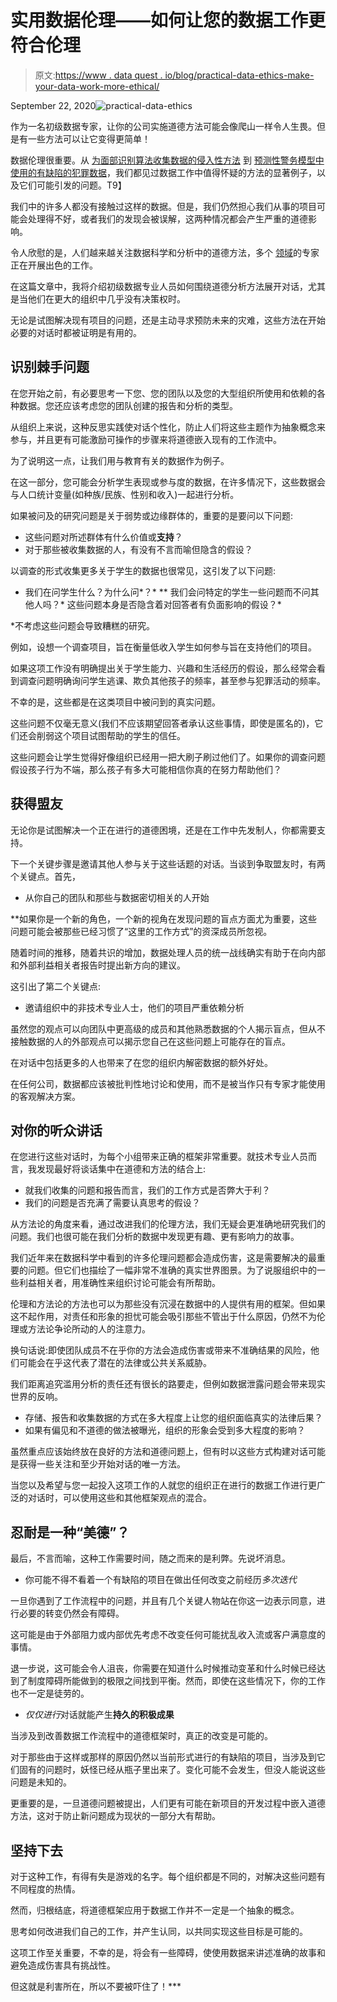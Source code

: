 # 实用数据伦理——如何让您的数据工作更符合伦理

> 原文:[https://www . data quest . io/blog/practical-data-ethics-make-your-data-work-more-ethical/](https://www.dataquest.io/blog/practical-data-ethics-make-your-data-work-more-ethical/)

September 22, 2020![practical-data-ethics](../Images/50d62100e00c8d03dc43c762f8bc53da.png "practical-data-ethics")

作为一名初级数据专家，让你的公司实施道德方法可能会像爬山一样令人生畏。但是有一些方法可以让它变得更简单！

数据伦理很重要。从 [为面部识别算法收集数据的侵入性方法](https://www.nytimes.com/2020/01/18/technology/clearview-privacy-facial-recognition.html) 到 [预测性警务模型中使用的有缺陷的犯罪数据](https://www.technologyreview.com/2020/07/17/1005396/predictive-policing-algorithms-racist-dismantled-machine-learning-bias-criminal-justice/)，我们都见过数据工作中值得怀疑的方法的显著例子，以及它们可能引发的问题。T9】

我们中的许多人都没有接触过这样的数据。但是，我们仍然担心我们从事的项目可能会处理得不好，或者我们的发现会被误解，这两种情况都会产生严重的道德影响。

令人欣慰的是，人们越来越关注数据科学和分析中的道德方法，多个 [领域](https://weaponsofmathdestructionbook.com/)的专家正在开展出色的工作。

在这篇文章中，我将介绍初级数据专业人员如何围绕道德分析方法展开对话，尤其是当他们在更大的组织中几乎没有决策权时。

无论是试图解决现有项目的问题，还是主动寻求预防未来的灾难，这些方法在开始必要的对话时都被证明是有用的。

## 识别棘手问题

在您开始之前，有必要思考一下您、您的团队以及您的大型组织所使用和依赖的各种数据。您还应该考虑您的团队创建的报告和分析的类型。

从组织上来说，这种反思实践使对话个性化，防止人们将这些主题作为抽象概念来参与，并且更有可能激励可操作的步骤来将道德嵌入现有的工作流中。

为了说明这一点，让我们用与教育有关的数据作为例子。

在这一部分，您可能会分析学生表现或参与度的数据，在许多情况下，这些数据会与人口统计变量(如种族/民族、性别和收入)一起进行分析。

如果被问及的研究问题是关于弱势或边缘群体的，重要的是要问以下问题:

*   这些问题对所述群体有什么价值或**支持**？
*   对于那些被收集数据的人，有没有不言而喻但隐含的假设？

以调查的形式收集更多关于学生的数据也很常见，这引发了以下问题:

*   我们在问学生什么？为什么问*？*
**   我们会问特定的学生一些问题而不问其他人吗？*   这些问题本身是否隐含着对回答者有负面影响的假设？*

 *不考虑这些问题会导致糟糕的研究。

例如，设想一个调查项目，旨在衡量低收入学生如何参与旨在支持他们的项目。

如果这项工作没有明确提出关于学生能力、兴趣和生活经历的假设，那么经常会看到调查问题明确询问学生逃课、欺负其他孩子的频率，甚至参与犯罪活动的频率。

不幸的是，这些都是在这类项目中被问到的真实问题。

这些问题不仅毫无意义(我们不应该期望回答者承认这些事情，即使是匿名的)，它们还会削弱这个项目试图帮助的学生的信任。

这些问题会让学生觉得好像组织已经用一把大刷子刷过他们了。如果你的调查问题假设孩子行为不端，那么孩子有多大可能相信你真的在努力帮助他们？

## 获得盟友

无论你是试图解决一个正在进行的道德困境，还是在工作中先发制人，你都需要支持。

下一个关键步骤是邀请其他人参与关于这些话题的对话。当谈到争取盟友时，有两个关键点。首先，

*   从你自己的团队和那些与数据密切相关的人开始

 **如果你是一个新的角色，一个新的视角在发现问题的盲点方面尤为重要，这些问题可能会被那些已经习惯了“这里的工作方式”的资深成员所忽视。

随着时间的推移，随着共识的增加，数据处理人员的统一战线确实有助于在向内部和外部利益相关者报告时提出新方向的建议。

这引出了第二个关键点:

*   邀请组织中的非技术专业人士，他们的项目严重依赖分析

虽然您的观点可以向团队中更高级的成员和其他熟悉数据的个人揭示盲点，但从不接触数据的人的外部观点可以揭示您自己在这些问题上可能存在的盲点。

在对话中包括更多的人也带来了在您的组织内解密数据的额外好处。

在任何公司，数据都应该被批判性地讨论和使用，而不是被当作只有专家才能使用的客观解决方案。

## 对你的听众讲话

在您进行这些对话时，为每个小组带来正确的框架非常重要。就技术专业人员而言，我发现最好将谈话集中在道德和方法的结合上:

*   就我们收集的问题和报告而言，我们的工作方式是否弊大于利？
*   我们的问题是否充满了需要认真思考的假设？

从方法论的角度来看，通过改进我们的伦理方法，我们无疑会更准确地研究我们的问题。我们也很可能在我们分析的数据中发现更有趣、更有影响力的故事。

我们近年来在数据科学中看到的许多伦理问题都会造成伤害，这是需要解决的最重要的问题。但它们也描绘了一幅非常不准确的真实世界图景。为了说服组织中的一些利益相关者，用准确性来组织讨论可能会有所帮助。

伦理和方法论的方法也可以为那些没有沉浸在数据中的人提供有用的框架。但如果这不起作用，对责任和形象的担忧可能会吸引那些不管出于什么原因，仍然不为伦理或方法论争论所动的人的注意力。

换句话说:即使团队成员不在乎你的方法会造成伤害或带来不准确结果的风险，他们可能会在乎这代表了潜在的法律或公共关系威胁。

我们距离追究滥用分析的责任还有很长的路要走，但例如数据泄露问题会带来现实世界的反响。

*   存储、报告和收集数据的方式在多大程度上让您的组织面临真实的法律后果？
*   如果有偏见和不道德的做法被曝光，组织的形象会受到多大程度的影响？

虽然重点应该始终放在良好的方法和道德问题上，但有时以这些方式构建对话可能是获得一些关注和至少开始对话的唯一方法。

当您以及希望与您一起投入这项工作的人就您的组织正在进行的数据工作进行更广泛的对话时，可以使用这些和其他框架观点的混合。

## 忍耐是一种“美德”？

最后，不言而喻，这种工作需要时间，随之而来的是利弊。先说坏消息。

*   你可能不得不看着一个有缺陷的项目在做出任何改变之前经历*多次迭代*

一旦你遇到了工作流程中的问题，并且有几个关键人物站在你这一边表示同意，进行必要的转变仍然会有障碍。

这可能是由于外部阻力或内部优先考虑不改变任何可能扰乱收入流或客户满意度的事情。

退一步说，这可能会令人沮丧，你需要在知道什么时候推动变革和什么时候已经达到了制度障碍所能做到的极限之间找到平衡。然而，即使在这些情况下，你的工作也不一定是徒劳的。

*   *仅仅进行*对话就能产生**持久的积极成果**

当涉及到改善数据工作流程中的道德框架时，真正的改变是可能的。

对于那些由于这样或那样的原因仍然以当前形式进行的有缺陷的项目，当涉及到它们固有的问题时，妖怪已经从瓶子里出来了。变化可能不会发生，但没人能说这些问题是未知的。

更重要的是，一旦道德问题被提出，人们更有可能在新项目的开发过程中嵌入道德方法，这对于防止新问题成为现状的一部分大有帮助。

## 坚持下去

对于这种工作，有得有失是游戏的名字。每个组织都是不同的，对解决这些问题有不同程度的热情。

然而，归根结底，将道德框架应用于数据工作并不一定是一个抽象的概念。

思考如何改进我们自己的工作，并产生认同，以共同实现这些目标是可能的。

这项工作至关重要，不幸的是，将会有一些障碍，使使用数据来讲述准确的故事和避免造成伤害具有挑战性。

但这就是利害所在，所以不要被吓住了！***
